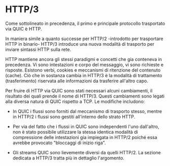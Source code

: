 # HTTP/3

Come sottolineato in precedenza, il primo e principale protocollo trasportato
via QUIC è HTTP.

In maniera simile a quanto successe per HTTP/2 -introdotto per trasportare
HTTP in binario- HTTP/3 introduce una nuova modalità di trasporto per inviare
sintassi HTTP sulla rete.

HTTP mantiene ancora gli stessi paradigmi e concetti che gia conteneva in
precedenza. Vi sono intestazioni e corpo del messaggio, vi sono richieste e
risposte. Esistono verbi, cookies e meccanismi di ritenzione del contenuto
(cache). Ciò che in sostanza cambia in HTTP/3 è la modalità di trattamento
(trasferimento) riservata alle informazioni da trasferire all'altro capo.

Per fruire di HTTP via QUIC sono stati necessari alcuni cambiamenti, il
risultato dei quali prende il nome di HTTP/3. Questi cambiamenti sono legati
alla diversa natura di QUIC rispetto a TCP. Le modifiche includono:

 - In QUIC i flussi sono forniti dal meccanismo di trasporto stesso, mentre
   in HTTP/2 i flussi sono gestiti all'interno dello strato HTTP.

 - Per via del fatto che i flussi in QUIC sono independenti l'uno dall'altro,
   non è stato possibile utilizzare la stessa identica modalità di compressione
   delle intestazioni gia impiegata in HTTP/2 poiché essa avrebbe provocato
   "bloccaggi di inizio riga".

 - Gli streams QUIC sono lievemente diversi da quelli HTTP/2. La sezione
   dedicata a HTTP/3 tratta più in dettaglio l'argomento.
